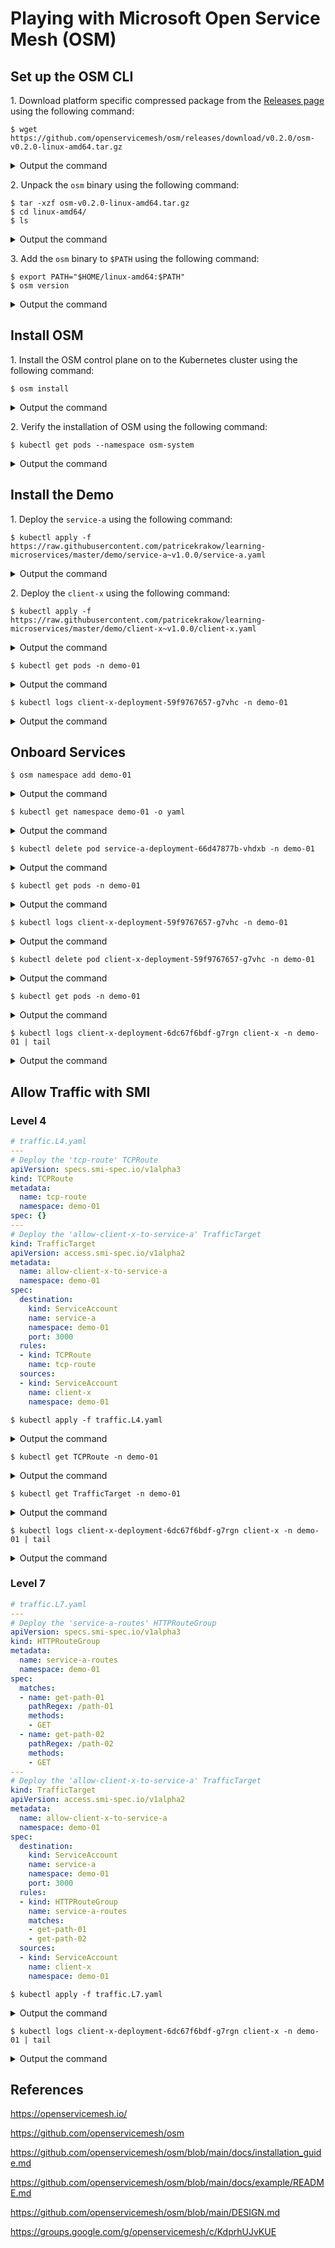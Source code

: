 # Playing with Microsoft Open Service Mesh (OSM)

## Set up the OSM CLI

1\. Download platform specific compressed package from the [Releases page](https://github.com/openservicemesh/osm/releases) using the following command:
```
$ wget https://github.com/openservicemesh/osm/releases/download/v0.2.0/osm-v0.2.0-linux-amd64.tar.gz
```
<details><summary>Output the command</summary>

```
--2020-08-10 09:02:52--  https://github.com/openservicemesh/osm/releases/download/v0.2.0/osm-v0.2.0-linux-amd64.tar.gz
Resolving github.com (github.com)... 192.30.255.112
Connecting to github.com (github.com)|192.30.255.112|:443... connected.
HTTP request sent, awaiting response... 302 Found
Location: https://github-production-release-asset-2e65be.s3.amazonaws.com/227895834/29304500-d81a-11ea-84b8-6a3aca3de7c6?X-Amz-Algorithm=AWS4-HMAC-SHA256&X-Amz-Credential=AKIAIWNJYAX4CSVEH53A%2F20200810%2Fus-east-1%2Fs3%2Faws4_request&X-Amz-Date=20200810T090252Z&X-Amz-Expires=300&X-Amz-Signature=20cf4d08211612ac8b45b9569a0a51d0ae125426f97280911d0f2b032e55fac6&X-Amz-SignedHeaders=host&actor_id=0&repo_id=227895834&response-content-disposition=attachment%3B%20filename%3Dosm-v0.2.0-linux-amd64.tar.gz&response-content-type=application%2Foctet-stream [following]
--2020-08-10 09:02:52--  https://github-production-release-asset-2e65be.s3.amazonaws.com/227895834/29304500-d81a-11ea-84b8-6a3aca3de7c6?X-Amz-Algorithm=AWS4-HMAC-SHA256&X-Amz-Credential=AKIAIWNJYAX4CSVEH53A%2F20200810%2Fus-east-1%2Fs3%2Faws4_request&X-Amz-Date=20200810T090252Z&X-Amz-Expires=300&X-Amz-Signature=20cf4d08211612ac8b45b9569a0a51d0ae125426f97280911d0f2b032e55fac6&X-Amz-SignedHeaders=host&actor_id=0&repo_id=227895834&response-content-disposition=attachment%3B%20filename%3Dosm-v0.2.0-linux-amd64.tar.gz&response-content-type=application%2Foctet-stream
Resolving github-production-release-asset-2e65be.s3.amazonaws.com (github-production-release-asset-2e65be.s3.amazonaws.com)... 52.216.227.176
Connecting to github-production-release-asset-2e65be.s3.amazonaws.com (github-production-release-asset-2e65be.s3.amazonaws.com)|52.216.227.176|:443... connected.
HTTP request sent, awaiting response... 200 OK
Length: 22553127 (22M) [application/octet-stream]
Saving to: ‘osm-v0.2.0-linux-amd64.tar.gz’

osm-v0.2.0-linux-amd64.tar.gz        100%[===================================================================>]  21.51M  20.7MB/s    in 1.0s

2020-08-10 09:02:54 (20.7 MB/s) - ‘osm-v0.2.0-linux-amd64.tar.gz’ saved [22553127/22553127]
```
</details>

2\. Unpack the `osm` binary using the following command:

```
$ tar -xzf osm-v0.2.0-linux-amd64.tar.gz
$ cd linux-amd64/
$ ls
```
<details><summary>Output the command</summary>

```
LICENSE  osm  README.md
```
</details>

3\. Add the `osm` binary to `$PATH` using the following command:
```
$ export PATH="$HOME/linux-amd64:$PATH"
$ osm version
```
<details><summary>Output the command</summary>

```
Version: v0.2.0; Commit: 3ec26b3; Date: 2020-08-06-19:19
```
</details>

## Install OSM

1\. Install the OSM control plane on to the Kubernetes cluster using the following command:
```
$ osm install
```
<details><summary>Output the command</summary>

```
OSM installed successfully in namespace [osm-system] with mesh name [osm]
```
</details>

2\. Verify the installation of OSM using the following command:
```
$ kubectl get pods --namespace osm-system
```
<details><summary>Output the command</summary>

```
NAME                              READY   STATUS    RESTARTS   AGE
osm-controller-57f9bdff7c-g8s2p   1/1     Running   0          5m31s
osm-grafana-775c79f77-vm9sh       1/1     Running   0          5m31s
osm-prometheus-d54f6f8b7-xnwhf    1/1     Running   0          5m31s
zipkin-5dbc54795f-8ngvk           1/1     Running   0          5m31s
```
</details>

## Install the Demo

1\. Deploy the `service-a` using the following command:
```
$ kubectl apply -f https://raw.githubusercontent.com/patricekrakow/learning-microservices/master/demo/service-a~v1.0.0/service-a.yaml
```
<details><summary>Output the command</summary>

```
...
```
</details>

2\. Deploy the `client-x` using the following command:
```
$ kubectl apply -f https://raw.githubusercontent.com/patricekrakow/learning-microservices/master/demo/client-x~v1.0.0/client-x.yaml
```
<details><summary>Output the command</summary>

```
...
```
</details>

```
$ kubectl get pods -n demo-01
```
<details><summary>Output the command</summary>

```
NAME                                   READY   STATUS    RESTARTS   AGE
client-x-deployment-59f9767657-g7vhc   1/1     Running   0          8m23s
service-a-deployment-66d47877b-vhdxb   1/1     Running   0          44m
```
</details>

```
$ kubectl logs client-x-deployment-59f9767657-g7vhc -n demo-01
```
<details><summary>Output the command</summary>

```
[INFO] Hello from get /path-01 | service-a (1.0.0) | service-a-deployment-66d47877b-vhdxb
[INFO] Hello from get /path-02 | service-a (1.0.0) | service-a-deployment-66d47877b-vhdxb
[INFO] Hello from get /path-01 | service-a (1.0.0) | service-a-deployment-66d47877b-vhdxb
[INFO] Hello from get /path-02 | service-a (1.0.0) | service-a-deployment-66d47877b-vhdxb
...
[INFO] Hello from get /path-01 | service-a (1.0.0) | service-a-deployment-66d47877b-vhdxb
[INFO] Hello from get /path-02 | service-a (1.0.0) | service-a-deployment-66d47877b-vhdxb
```
</details>

## Onboard Services

```
$ osm namespace add demo-01
```
<details><summary>Output the command</summary>

```
Namespace [demo-01] succesfully added to mesh [osm]
```
</details>

```
$ kubectl get namespace demo-01 -o yaml
```
<details><summary>Output the command</summary>

```
apiVersion: v1
kind: Namespace
metadata:
  annotations:
    kubectl.kubernetes.io/last-applied-configuration: |
      {"apiVersion":"v1","kind":"Namespace","metadata":{"annotations":{},"name":"demo-01"}}
  creationTimestamp: "2020-08-11T15:07:43Z"
  labels:
    openservicemesh.io/monitored-by: osm
  name: demo-01
  resourceVersion: "167551"
  selfLink: /api/v1/namespaces/demo-01
  uid: 2f360ec1-74fa-49b7-8bd3-72bb2145380e
spec:
  finalizers:
  - kubernetes
status:
  phase: Active
```
</details>

```
$ kubectl delete pod service-a-deployment-66d47877b-vhdxb -n demo-01
```
<details><summary>Output the command</summary>

```
pod "service-a-deployment-66d47877b-vhdxb" deleted
```
</details>

```
$ kubectl get pods -n demo-01
```
<details><summary>Output the command</summary>

```
NAME                                   READY   STATUS    RESTARTS   AGE
client-x-deployment-59f9767657-g7vhc   1/1     Running   0          12m
service-a-deployment-66d47877b-s7m2v   2/2     Running   0          17s
```
</details>

```
$ kubectl logs client-x-deployment-59f9767657-g7vhc -n demo-01
```
<details><summary>Output the command</summary>

```
[INFO] Hello from get /path-01 | service-a (1.0.0) | service-a-deployment-66d47877b-vhdxb
[INFO] Hello from get /path-02 | service-a (1.0.0) | service-a-deployment-66d47877b-vhdxb
[INFO] Hello from get /path-01 | service-a (1.0.0) | service-a-deployment-66d47877b-vhdxb
[INFO] Hello from get /path-02 | service-a (1.0.0) | service-a-deployment-66d47877b-vhdxb
...
[INFO] Hello from get /path-01 | service-a (1.0.0) | service-a-deployment-66d47877b-vhdxb
[INFO] Hello from get /path-02 | service-a (1.0.0) | service-a-deployment-66d47877b-vhdxb
[INFO]
[INFO]
...
[INFO]
```
</details>

```
$ kubectl delete pod client-x-deployment-59f9767657-g7vhc -n demo-01
```
<details><summary>Output the command</summary>

```
pod "client-x-deployment-59f9767657-g7vhc" deleted
```
</details>

```
$ kubectl get pods -n demo-01
```
<details><summary>Output the command</summary>

```
NAME                                    READY   STATUS    RESTARTS   AGE
client-x-deployment-6dc67f6bdf-g7rgn    2/2     Running   0          4s
service-a-deployment-5df87cc6bd-txknm   2/2     Running   0          49s
```
</details>

```
$ kubectl logs client-x-deployment-6dc67f6bdf-g7rgn client-x -n demo-01 | tail
```
<details><summary>Output the command</summary>

```
[INFO]
[INFO]
[INFO]
[INFO]
[INFO]
[INFO]
[INFO]
[INFO]
[INFO]
[INFO]
```
</details>

## Allow Traffic with SMI

### Level 4

```yaml
# traffic.L4.yaml
---
# Deploy the 'tcp-route' TCPRoute
apiVersion: specs.smi-spec.io/v1alpha3
kind: TCPRoute
metadata:
  name: tcp-route
  namespace: demo-01
spec: {}
---
# Deploy the 'allow-client-x-to-service-a' TrafficTarget
kind: TrafficTarget
apiVersion: access.smi-spec.io/v1alpha2
metadata:
  name: allow-client-x-to-service-a
  namespace: demo-01
spec:
  destination:
    kind: ServiceAccount
    name: service-a
    namespace: demo-01
    port: 3000
  rules:
  - kind: TCPRoute
    name: tcp-route
  sources:
  - kind: ServiceAccount
    name: client-x
    namespace: demo-01
```

```
$ kubectl apply -f traffic.L4.yaml
```
<details><summary>Output the command</summary>

```
tcproute.specs.smi-spec.io/tcp-route created
traffictarget.access.smi-spec.io/allow-client-x-to-service-a created
```
</details>

```
$ kubectl get TCPRoute -n demo-01
```
<details><summary>Output the command</summary>

```
NAME        AGE
tcp-route   138m
```
</details>

```
$ kubectl get TrafficTarget -n demo-01
```
<details><summary>Output the command</summary>

```
NAME                          AGE
allow-client-x-to-service-a   136m
```
</details>

```
$ kubectl logs client-x-deployment-6dc67f6bdf-g7rgn client-x -n demo-01 | tail
```
<details><summary>Output the command</summary>

**It does NOT work :-(**
```
[INFO]
[INFO]
[INFO]
[INFO]
[INFO]
[INFO]
[INFO]
[INFO]
[INFO]
[INFO]
```
</details>

### Level 7

```yaml
# traffic.L7.yaml
---
# Deploy the 'service-a-routes' HTTPRouteGroup
apiVersion: specs.smi-spec.io/v1alpha3
kind: HTTPRouteGroup
metadata:
  name: service-a-routes
  namespace: demo-01
spec:
  matches:
  - name: get-path-01
    pathRegex: /path-01
    methods:
    - GET
  - name: get-path-02
    pathRegex: /path-02
    methods:
    - GET
---
# Deploy the 'allow-client-x-to-service-a' TrafficTarget
kind: TrafficTarget
apiVersion: access.smi-spec.io/v1alpha2
metadata:
  name: allow-client-x-to-service-a
  namespace: demo-01
spec:
  destination:
    kind: ServiceAccount
    name: service-a
    namespace: demo-01
    port: 3000
  rules:
  - kind: HTTPRouteGroup
    name: service-a-routes
    matches:
    - get-path-01
    - get-path-02
  sources:
  - kind: ServiceAccount
    name: client-x
    namespace: demo-01
```

```
$ kubectl apply -f traffic.L7.yaml
```
<details><summary>Output the command</summary>

```
httproutegroup.specs.smi-spec.io/service-a-routes created
traffictarget.access.smi-spec.io/allow-client-x-to-service-a created
```
</details>

```
$ kubectl logs client-x-deployment-6dc67f6bdf-g7rgn client-x -n demo-01 | tail
```
<details><summary>Output the command</summary>

**It does NOT work :-(**
```
[INFO]
[INFO]
[INFO]
[INFO]
[INFO]
[INFO]
[INFO]
[INFO]
[INFO]
[INFO]
```
</details>

## References

<https://openservicemesh.io/>

<https://github.com/openservicemesh/osm>

<https://github.com/openservicemesh/osm/blob/main/docs/installation_guide.md>

<https://github.com/openservicemesh/osm/blob/main/docs/example/README.md>

<https://github.com/openservicemesh/osm/blob/main/DESIGN.md>

<https://groups.google.com/g/openservicemesh/c/KdprhUJvKUE>